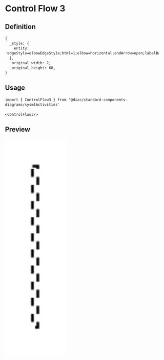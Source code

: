 # Control Flow 3

## Definition

```
{
  _style: { 
    entity: 'edgeStyle=elbowEdgeStyle;html=1;elbow=horizontal;endArrow=open;labelBackgroundColor=none;dashed=1;endSize=12;',
  },
  _original_width: 2,
  _original_height: 60,
}
```

## Usage

```
import { ControlFlow3 } from '@diac/standard-components-diagrams/sysmlActivities'

<ControlFlow3/>
```

## Preview

<img src="./control-flow-3.png" width="200"/>
